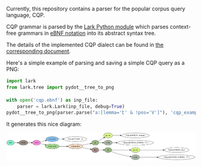 Currently, this repository contains a parser for the popular corpus query language, CQP.

CQP grammar is parsed by the [Lark Python module](https://github.com/lark-parser/lark) which parses context-free grammars in [eBNF notation](https://en.wikipedia.org/wiki/Extended_Backus%E2%80%93Naur_form) into its abstract syntax tree.

The details of the implemented CQP dialect can be found in [the corresponding document](./docs/cqp_dialect.md).

Here's a simple example of parsing and saving a simple CQP query as a PNG:

```python
import lark
from lark.tree import pydot__tree_to_png

with open('cqp.ebnf') as inp_file:
    parser = lark.Lark(inp_file, debug=True)
pydot__tree_to_png(parser.parse("a:[lemma='է' & !pos='V']"), 'cqp_example.png')
```

It generates this nice diagram:

![CQP diagram](https://github.com/acoli-repo/cqp4rdf/blob/master/docs/img/cqp_example.png)